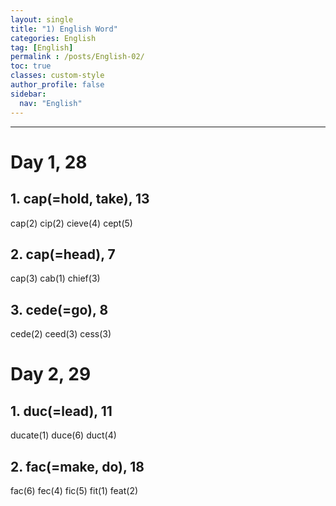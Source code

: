 ```yaml
---
layout: single
title: "1) English Word"
categories: English
tag: [English]
permalink : /posts/English-02/
toc: true
classes: custom-style
author_profile: false
sidebar:
  nav: "English"
---
```


<hr>

# Day 1, 28

## 1. cap(=hold, take), 13

cap(2) cip(2) cieve(4) cept(5)

## 2. cap(=head), 7

cap(3) cab(1) chief(3)

## 3. cede(=go), 8

cede(2) ceed(3) cess(3)

# Day 2, 29

## 1. duc(=lead), 11

ducate(1) duce(6) duct(4)

## 2. fac(=make, do), 18

fac(6) fec(4) fic(5) fit(1) feat(2)

